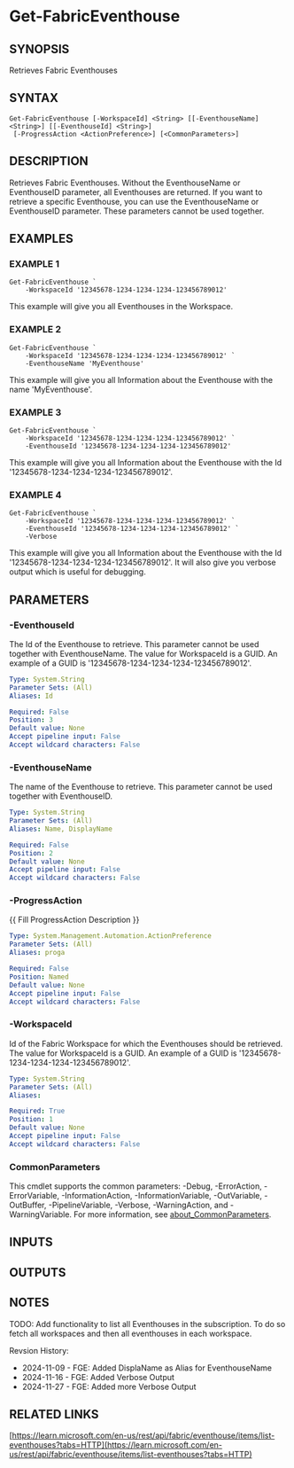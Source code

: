 # Get-FabricEventhouse

## SYNOPSIS
Retrieves Fabric Eventhouses

## SYNTAX

```
Get-FabricEventhouse [-WorkspaceId] <String> [[-EventhouseName] <String>] [[-EventhouseId] <String>]
 [-ProgressAction <ActionPreference>] [<CommonParameters>]
```

## DESCRIPTION
Retrieves Fabric Eventhouses.
Without the EventhouseName or EventhouseID parameter, all Eventhouses are returned.
If you want to retrieve a specific Eventhouse, you can use the EventhouseName or EventhouseID parameter.
These
parameters cannot be used together.

## EXAMPLES

### EXAMPLE 1
```
Get-FabricEventhouse `
    -WorkspaceId '12345678-1234-1234-1234-123456789012'
```

This example will give you all Eventhouses in the Workspace.

### EXAMPLE 2
```
Get-FabricEventhouse `
    -WorkspaceId '12345678-1234-1234-1234-123456789012' `
    -EventhouseName 'MyEventhouse'
```

This example will give you all Information about the Eventhouse with the name 'MyEventhouse'.

### EXAMPLE 3
```
Get-FabricEventhouse `
    -WorkspaceId '12345678-1234-1234-1234-123456789012' `
    -EventhouseId '12345678-1234-1234-1234-123456789012'
```

This example will give you all Information about the Eventhouse with the Id '12345678-1234-1234-1234-123456789012'.

### EXAMPLE 4
```
Get-FabricEventhouse `
    -WorkspaceId '12345678-1234-1234-1234-123456789012' `
    -EventhouseId '12345678-1234-1234-1234-123456789012' `
    -Verbose
```

This example will give you all Information about the Eventhouse with the Id '12345678-1234-1234-1234-123456789012'.
It will also give you verbose output which is useful for debugging.

## PARAMETERS

### -EventhouseId
The Id of the Eventhouse to retrieve.
This parameter cannot be used together with EventhouseName.
The value for WorkspaceId is a GUID.
An example of a GUID is '12345678-1234-1234-1234-123456789012'.

```yaml
Type: System.String
Parameter Sets: (All)
Aliases: Id

Required: False
Position: 3
Default value: None
Accept pipeline input: False
Accept wildcard characters: False
```

### -EventhouseName
The name of the Eventhouse to retrieve.
This parameter cannot be used together with EventhouseID.

```yaml
Type: System.String
Parameter Sets: (All)
Aliases: Name, DisplayName

Required: False
Position: 2
Default value: None
Accept pipeline input: False
Accept wildcard characters: False
```

### -ProgressAction
{{ Fill ProgressAction Description }}

```yaml
Type: System.Management.Automation.ActionPreference
Parameter Sets: (All)
Aliases: proga

Required: False
Position: Named
Default value: None
Accept pipeline input: False
Accept wildcard characters: False
```

### -WorkspaceId
Id of the Fabric Workspace for which the Eventhouses should be retrieved.
The value for WorkspaceId is a GUID.
An example of a GUID is '12345678-1234-1234-1234-123456789012'.

```yaml
Type: System.String
Parameter Sets: (All)
Aliases:

Required: True
Position: 1
Default value: None
Accept pipeline input: False
Accept wildcard characters: False
```

### CommonParameters
This cmdlet supports the common parameters: -Debug, -ErrorAction, -ErrorVariable, -InformationAction, -InformationVariable, -OutVariable, -OutBuffer, -PipelineVariable, -Verbose, -WarningAction, and -WarningVariable. For more information, see [about_CommonParameters](http://go.microsoft.com/fwlink/?LinkID=113216).

## INPUTS

## OUTPUTS

## NOTES
TODO: Add functionality to list all Eventhouses in the subscription.
To do so fetch all workspaces
and then all eventhouses in each workspace.

Revsion History:

- 2024-11-09 - FGE: Added DisplaName as Alias for EventhouseName
- 2024-11-16 - FGE: Added Verbose Output
- 2024-11-27 - FGE: Added more Verbose Output

## RELATED LINKS

[https://learn.microsoft.com/en-us/rest/api/fabric/eventhouse/items/list-eventhouses?tabs=HTTP](https://learn.microsoft.com/en-us/rest/api/fabric/eventhouse/items/list-eventhouses?tabs=HTTP)

